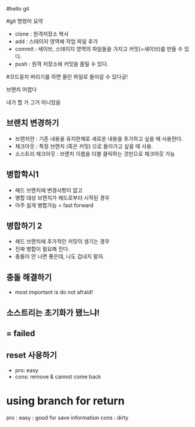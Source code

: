 #hello git

#git 명령어 요약

- clone : 원격저장소 복사
- add : 스테이지 영역에 작업 파일 추가
- commit : 세이브, 스테이지 영역의 파일들을 가지고 커밋(=세이브)를 만들 수 있다.
- push : 원격 저장소에 커밋을 올릴 수 있다.

#코드뭉치 버리기를 하면 올린 파일로 돌아갈 수 있다궁!


브랜치 어렵다

내가 할 거 그거 아니었음

## 브랜치 변경하기

- 브랜치란 : 기존 내용을 유지한채로 새로운 내용을 추가하고 싶을 때 사용한다.
- 체크아웃 : 특정 브랜치 (혹은 커밋) 으로 돌아가고 싶을 때 사용.
- 소스트리 체크아웃 : 브랜치 이름을 더블 클릭하는 것만으로 체크아웃 가능

## 병합학시1

- 헤드 브랜치에 변경사항이 없고
- 병합 대상 브랜치가 헤드로부터 시작된 경우
- 아주 쉽게 병합가능 = fast forward

## 병합하기 2
- 헤드 브랜치에 추가적인 커밋이 생기는 경우
- 진짜 병합이 필요해 진다.
- 충돌이 안 나면 좋은데, 나도 겁내지 말자.

## 충돌 해결하기
- most important is do not afraid!

## 소스트리는 초기화가 됐느냐!

## = failed

## reset 사용하기

- pro: easy
- cons: remove & cannot come back

# using branch for return
pro : easy
    : good for save information
cons : dirty